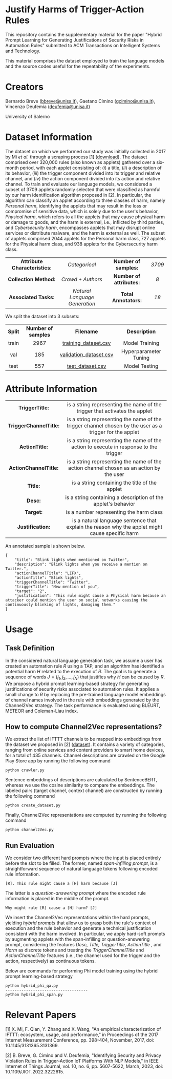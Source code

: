 # Justify Harms of Trigger-Action Rules
This repository contains the supplementary material for the paper "Hybrid Prompt Learning for Generating Justifications of Security Risks in Automation Rules" submitted to ACM Transactions on Intelligent Systems and Technology. 

This material comprises the dataset employed to train the language models and the source codes useful for the repeatability of the experiments.

# Creators

Bernardo Breve (bbreve@unisa.it), Gaetano Cimino (gcimino@unisa.it), Vincenzo Deufemia (deufemia@unisa.it)

University of Salerno

# Dataset Information
The dataset on which we performed our study was initially collected in 2017 by Mi <i> et al. </i> through a scraping process [1] (<a href="https://www-users.cse.umn.edu/~fengqian/ifttt_measurement/">download</a>). The dataset comprised over 320,000 rules (also known as applets) gathered over a six-month period, with each applet consisting of: $(i)$ a title, $(ii)$ a description of its behavior, $(iii)$ the trigger component divided into its trigger and relative channel, and $(iv)$ the action component divided into its action and relative channel. To train and evaluate our language models, we considered a subset of 3709 applets randomly selected that were classified as harmful by our harm identification algorithm proposed in [2]. In particular, the algorithm can classify an applet according to three classes of harm, namely <i>Personal harm</i>, identifying the applets that may result in the loss or compromise of sensitive data, which is solely due to the user's behavior, <i>Physical harm</i>, which refers to all the applets that may cause physical harm or damage to goods, and the harm is external, i.e., inflicted by third parties, and <i>Cybersecurity harm</i>, encompasses applets that may disrupt online services or distribute malware, and the harm is external as well. The subset of applets comprised 2044 applets for the Personal harm class, 727 applets for the Physical harm class, and 938 applets for the Cybersecurity harm class.

<table align="center">
    <tr>
     <td align="center"><b>Attribute Characteristics:</td>
        <td align="center"><i>Categorical</td>
        <td align="center"><b>Number of samples:</td>
        <td align="center"><i>3709</td>
    </tr>
    <tr>
        <td align="center"><b>Collection Method:</td>
        <td align="center"><i>Crowd + Authors</td>
        <td align="center"><b>Number of attributes:</td>
        <td align="center"><i>8</td>
    </tr>
    <tr>
        <td align="center"><b>Associated Tasks:</td>
        <td align="center"><i>Natural Language Generation</td>
        <td align="center"><b>Total Annotators:</td>
        <td align="center"><i>18</td>
    </tr>
</table>

We split the dataset into 3 subsets:

<table align="center">
    <tr>
        <td align="center"><b>Split</td>
        <td align="center"><b>Number of samples</td>
        <td align="center"><b>Filename</td>
        <td align="center"><b>Description</td>
    </tr>
     <tr>
        <td align="center">train</td>
        <td align="center">2967</td>
        <td align="center"><a href = "https://github.com/empathy-ws/Justify-Harms-of-Trigger-Action-Rules/blob/main/training_dataset.csv"> training_dataset.csv </a></td>
        <td align="center">Model Training</td>
    </tr>
    <tr>
        <td align="center">val</td>
        <td align="center">185</td>
        <td align="center"><a href = "https://github.com/empathy-ws/Justify-Harms-of-Trigger-Action-Rules/blob/main/val_dataset.csv"> validation_dataset.csv </a></td>
        <td align="center">Hyperparameter Tuning</td>
    </tr>
    <tr>
        <td align="center">test</td>
        <td align="center">557</td>
        <td align="center"><a href = "https://github.com/empathy-ws/Justify-Harms-of-Trigger-Action-Rules/blob/main/test_dataset.csv"> test_dataset.csv </a></td>
        <td align="center">Model Testing</td>
    </tr>
</table>

# Attribute Information

<table align="center">
    <tr>
        <td align="center"><b>TriggerTitle:</td>
        <td align="center">is a string representing the name of the trigger that activates the applet</td>
    </tr>
    <tr>
        <td align="center"><b>TriggerChannelTitle:</td>
        <td align="center">is a string representing the name of the trigger channel chosen by the user as a trigger for the applet</td>
    </tr>
    <tr>
        <td align="center"><b>ActionTitle:</td>
        <td align="center">is a string representing the name of the action to execute in response to the trigger</td>
    </tr>
    <tr>
        <td align="center"><b>ActionChannelTitle:</td>
        <td align="center">is a string representing the name of the action channel chosen as an action by the user</td>
    </tr>
    <tr>
        <td align="center"><b>Title:</td>
        <td align="center">is a string containing the title of the applet</td>
    </tr>
    <tr>
        <td align="center"><b>Desc:</td>
        <td align="center">is a string containing a description of the applet's behavior</td>
    </tr>
    <tr>
        <td align="center"><b>Target:</td>
        <td align="center">is a number representing the harm class</td>
    </tr>
    <tr>
        <td align="center"><b>Justification:</td>
        <td align="center">is a natural language sentence that explain the reason why the applet might cause specific harm</td>
    </tr>
</table> 

An annotated sample is shown below.

```
{
    "title": "Blink lights when mentioned on Twitter",
    "description": "Blink lights when you receive a mention on Twitter.",
    "actionChannelTitle": "LIFX",
    "actionTitle": "Blink lights",
    "triggerChannelTitle": "Twitter",
    "triggerTitle": "New mention of you",
    "target": "2",
    "justification": "This rule might cause a Physical harm because an attacker could mention the user on social networks causing the continuously blinking of lights, damaging them."
}
```

# Usage

## Task Definition
In the considered natural language generation task, we assume a user has created an automation rule $R$ using a TAP, and an algorithm has identified a potential harm $H$ related to the execution of $R$. The goal is to generate a sequence of words $J=(j_1,j_2,\ldots,j_N)$ that justifies why $H$ can be caused by $R$. We propose a hybrid prompt learning-based strategy for generating justifications of security risks associated to automation rules. It applies a small change to $R$ by replacing the pre-trained language model embeddings of channel names involved in the rule with embeddings generated by the Channel2Vec strategy. The task performance is evaluated using BLEURT, METEOR and Coleman-Liau index.

## How to compute Channel2Vec representations?
We extract the list of IFTTT channels to be mapped into embeddings from the dataset we proposed in [2] (<a href = "https://github.com/empathy-ws/Harmful-ECA-rules-classifiers">dataset</a>). It contains a variety of categories, ranging from online services and content providers to smart home devices, for a total of 435 channels. Channel descriptions are crawled on the Google Play Store app by running the following command
```
python crawler.py
```
Sentence embeddings of descriptions are calculated by SentenceBERT, whereas we use the cosine similarity to compare the embeddings. The labeled pairs (target channel, context channel) are constructed by running the following command
```
python create_dataset.py
```
Finally, Channel2Vec representations are computed by running the following command
```
python channel2Vec.py
```

## Run Evaluation
We consider two different hard prompts where the input is placed entirely before the slot to be filled. The former, named <i>span-infilling prompt</i>, is a straightforward sequence of natural language tokens following encoded rule information. 
```
[R]. This rule might cause a [H] harm because [J]
```

The latter is a <i> question-answering prompt </i> where the encoded rule information is placed in the middle of the prompt.
```
Why might rule [R] cause a [H] harm? [J]
```

We insert the Channel2Vec representations within the hard prompts, yielding <i> hybrid prompts </i> that allow us to grasp both the rule's context of execution and the rule behavior and generate a technical justification consistent with the harm involved. In particular, we apply hard-soft prompts by augmenting applets with the span-infilling or question-answering prompt, considering the features <i> Desc, Title, TriggerTitle, ActionTitle </i>, and <i> Harm </i> as discrete tokens and treating the <i> TriggerChannelTitle </i> and <i> ActionChannelTitle </i> features (i.e., the channel used for the trigger and the action, respectively) as continuous tokens.

Below are commands for performing Phi model training using the hybrid prompt learning-based strategy
```
python hybrid_phi_qa.py
------------------------------------
python hybrid_phi_span.py
```

# Relevant Papers
[1] X. Mi, F. Qian, Y. Zhang and X. Wang, "An empirical characterization of IFTTT: ecosystem, usage, and performance," in Proceedings of the 2017 Internet Measurement Conference, pp. 398-404, November, 2017, doi: 10.1145/3131365.3131369.

[2] B. Breve, G. Cimino and V. Deufemia, "Identifying Security and Privacy Violation Rules in Trigger-Action IoT Platforms With NLP Models," in IEEE Internet of Things Journal, vol. 10, no. 6, pp. 5607-5622, March, 2023, doi: 10.1109/JIOT.2022.3222615.
